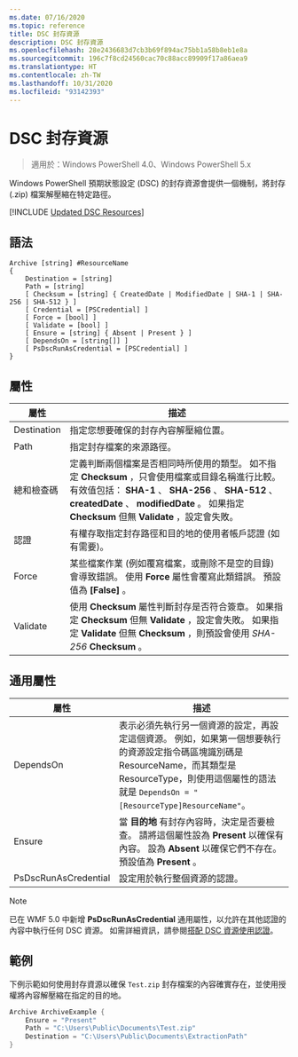 ```yaml
---
ms.date: 07/16/2020
ms.topic: reference
title: DSC 封存資源
description: DSC 封存資源
ms.openlocfilehash: 28e2436683d7cb3b69f894ac75bb1a58b8eb1e8a
ms.sourcegitcommit: 196c7f8cd24560cac70c88acc89909f17a86aea9
ms.translationtype: HT
ms.contentlocale: zh-TW
ms.lasthandoff: 10/31/2020
ms.locfileid: "93142393"
---
```

# <a name="dsc-archive-resource"></a>DSC 封存資源

> 適用於：Windows PowerShell 4.0、Windows PowerShell 5.x

Windows PowerShell 預期狀態設定 (DSC) 的封存資源會提供一個機制，將封存 (.zip) 檔案解壓縮在特定路徑。

[!INCLUDE [Updated DSC Resources](../../../../../includes/dsc-resources.md)]

## <a name="syntax"></a>語法

```Syntax
Archive [string] #ResourceName
{
    Destination = [string]
    Path = [string]
    [ Checksum = [string] { CreatedDate | ModifiedDate | SHA-1 | SHA-256 | SHA-512 } ]
    [ Credential = [PSCredential] ]
    [ Force = [bool] ]
    [ Validate = [bool] ]
    [ Ensure = [string] { Absent | Present } ]
    [ DependsOn = [string[]] ]
    [ PsDscRunAsCredential = [PSCredential] ]
}
```

## <a name="properties"></a>屬性

|屬性 |描述 |
|---|---|
| Destination | 指定您想要確保的封存內容解壓縮位置。 |
| Path | 指定封存檔案的來源路徑。 |
| 總和檢查碼 | 定義判斷兩個檔案是否相同時所使用的類型。 如不指定 **Checksum** ，只會使用檔案或目錄名稱進行比較。 有效值包括： **SHA-1** 、 **SHA-256** 、 **SHA-512** 、 **createdDate** 、 **modifiedDate** 。 如果指定 **Checksum** 但無 **Validate** ，設定會失敗。 |
| 認證 | 有權存取指定封存路徑和目的地的使用者帳戶認證 (如有需要)。 |
| Force | 某些檔案作業 (例如覆寫檔案，或刪除不是空的目錄) 會導致錯誤。 使用 **Force** 屬性會覆寫此類錯誤。 預設值為 **[False]** 。 |
| Validate| 使用 **Checksum** 屬性判斷封存是否符合簽章。 如果指定 **Checksum** 但無 **Validate** ，設定會失敗。 如果指定 **Validate** 但無 **Checksum** ，則預設會使用 _SHA-256_ **Checksum** 。 |

## <a name="common-properties"></a>通用屬性

|屬性 |描述 |
|---|---|
|DependsOn |表示必須先執行另一個資源的設定，再設定這個資源。 例如，如果第一個想要執行的資源設定指令碼區塊識別碼是 ResourceName，而其類型是 ResourceType，則使用這個屬性的語法就是 `DependsOn = "[ResourceType]ResourceName"`。 |
|Ensure |當 **目的地** 有封存內容時，決定是否要檢查。 請將這個屬性設為 **Present** 以確保有內容。 設為 **Absent** 以確保它們不存在。 預設值為 **Present** 。 |
|PsDscRunAsCredential |設定用於執行整個資源的認證。 |

> [!NOTE]
> 已在 WMF 5.0 中新增 **PsDscRunAsCredential** 通用屬性，以允許在其他認證的內容中執行任何 DSC 資源。 如需詳細資訊，請參閱[搭配 DSC 資源使用認證](../../../configurations/runasuser.md)。

## <a name="example"></a>範例

下例示範如何使用封存資源以確保 `Test.zip` 封存檔案的內容確實存在，並使用授權將內容解壓縮在指定的目的地。

```powershell
Archive ArchiveExample {
    Ensure = "Present"
    Path = "C:\Users\Public\Documents\Test.zip"
    Destination = "C:\Users\Public\Documents\ExtractionPath"
}
```

